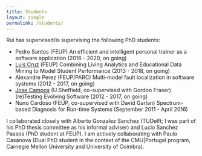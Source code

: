 ```yaml
---
title: Students
layout: single
permalink: /students/
---
```


Rui has supervised/is supervising the following PhD students:

* Pedro Santos (FEUP) An efficient and intelligent personal trainer as a software application (2016 - 2020, on going)
* [Luis Cruz](https://luiscruz.github.io/) (FEUP) Combining Living Analytics and Educational Data Mining to Model Student Performance (2013 - 2018, on going)
* Alexandre Perez (FEUP/PARC) Multi-model fault localization in software systems (2012 - 2017, on going)
* [Jose Campos](https://jose.github.io/) (U.Sheffield, co-supervised with Gordon Fraser) (re)Testing Evolving Software (2012 - 2017, on going)
* Nuno Cardoso (FEUP, co-supervised with David Garlan) Spectrum-based Diagnosis for Run-time Systems (September 2011 - April 2016)

I collaborated closely with Alberto Gonzalez Sanchez (TUDelft; I was part of his PhD thesis committee as his informal adviser) and Lucio Sanchez Passos (PhD student at FEUP). I am actively collaborating with Paulo Casanova (Dual PhD student in the context of the CMU|Portugal program, Carnegie Mellon University and University of Coimbra).
